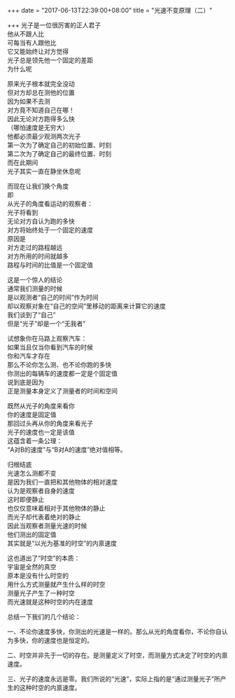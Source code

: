 +++
date = "2017-06-13T22:39:00+08:00"
title = "光速不变原理（二）"

+++
光子是一位很厉害的正人君子  
他从不跟人比  
可每当有人跟他比  
它又能始终让对方觉得  
光子总是领先他一个固定的差距  
为什么呢  
  
原来光子根本就完全没动  
但对方却总在测他的位置  
因为如果不去测  
对方竟不知道自己在哪！  
因此无论对方跑得多么快  
（哪怕速度是无穷大）  
他都必须最少观测两次光子  
第一次为了确定自己的初始位置、时刻  
第二次为了确定自己的最终位置、时刻  
而在此期间  
光子其实一直在静坐休息呢  
  
而现在让我们换个角度  
即  
从光子的角度看运动的观察者：  
光子将看到  
无论对方自认为跑的多快  
对方将始终处于一个固定的速度  
原因是  
对方走过的路程越远  
对方所用的时间就越多  
路程与时间的比值是一个固定值  
  
这是一个惊人的结论  
通常我们测量的时候  
是以观测者“自己的时间”作为时间  
却以观察对象在“自己的空间”里移动的距离来计算它的速度  
我们谈到了“自己”  
但是“光子”却是一个“无我者”  
  
试想象你在马路上观察汽车：  
如果当且仅当你看到汽车的时候  
你和汽车才存在  
那么不论你怎么测、也不论你跑的多快  
你测出的每辆车的速度都一定是个固定值  
说到底是因为  
正是测量本身定义了测量者的时间和空间  
  
既然从光子的角度来看你  
你的速度是固定值  
那回过头再从你的角度来看光子  
光子的速度也一定是该值  
这蕴含着一条公理：  
“A对B的速度”与“B对A的速度”绝对值相等。  
  
归根结底  
光速怎么测都不变  
是因为我们一直把和其他物体的相对速度  
认为是观察者自身的速度  
这时即便静止  
也仅仅意味着相对于其他物体的静止  
而光子却代表着绝对的静止  
因此当观察者测量光速的时候  
他们测出的固定值  
其实就是“以光为基准的时空”的内禀速度  
  
这也道出了“时空”的本质：  
宇宙是全然的真空  
原本是没有什么时空的  
用什么方式测量就产生什么样的时空  
测量光子产生了一种时空  
而光速就是这种时空的内在速度  
  
总结一下我们的几个结论：  
  
一、不论你速度多快，你测出的光速是一样的。那么从光的角度看你，不论你自认为多快，你的速度也是恒定的。  
  
二、时空并非先于一切的存在。是测量定义了时空，而测量方式决定了时空的内禀速度。  
  
三、光子的速度永远是零。我们所说的“光速”，实际上指的是“通过测量光子”所产生的这种时空的内禀速度。  